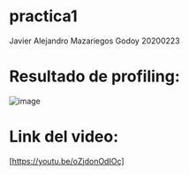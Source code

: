 # practica1
Javier Alejandro Mazariegos Godoy
20200223

# Resultado de profiling:
![image](https://user-images.githubusercontent.com/61554803/104677592-43b2f800-56af-11eb-9159-9a0b4a313618.png)

# Link del video:
[https://youtu.be/oZjdonOdIOc]
